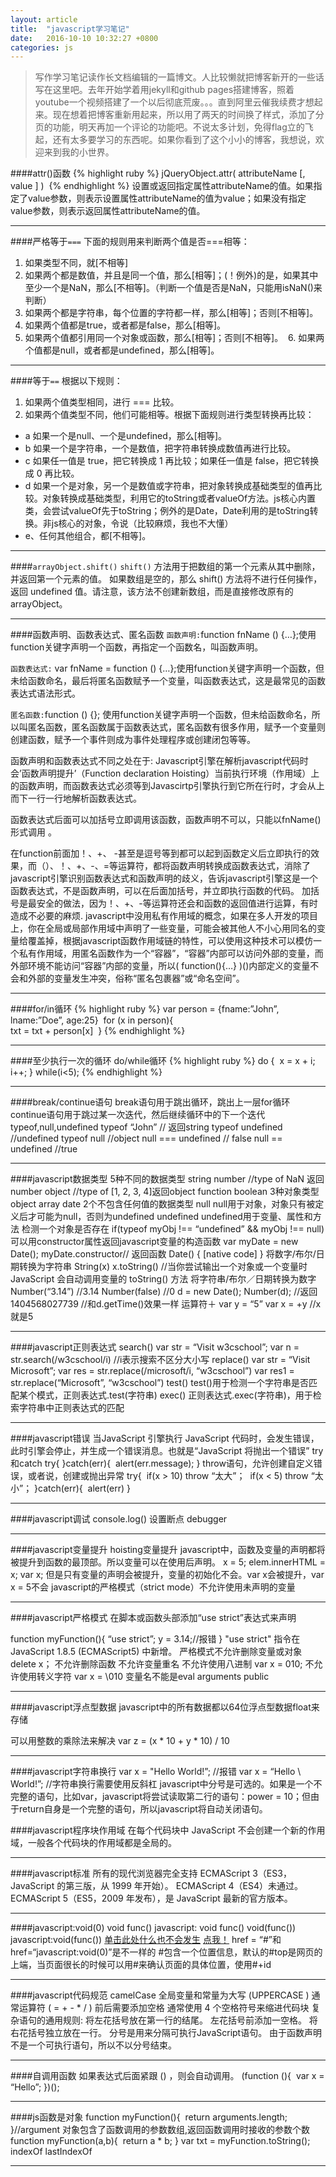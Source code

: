 ```yaml
---
layout: article
title:  "javascript学习笔记"
date:   2016-10-10 10:32:27 +0800
categories: js
---
```

> 写作学习笔记读作长文档编辑的一篇博文。人比较懒就把博客新开的一些话写在这里吧。去年开始学着用jekyll和github pages搭建博客，照着youtube一个视频搭建了一个以后彻底荒废。。。直到阿里云催我续费才想起来。现在想着把博客重新用起来，所以用了两天的时间换了样式，添加了分页的功能，明天再加一个评论的功能吧。不说太多计划，免得flag立的飞起，还有太多要学习的东西呢。如果你看到了这个小小的博客，我想说，欢迎来到我的小世界。

####attr()函数
{% highlight ruby %}
jQueryObject.attr( attributeName [, value ] ) 
{% endhighlight %}
设置或返回指定属性attributeName的值。如果指定了value参数，则表示设置属性attributeName的值为value；如果没有指定value参数，则表示返回属性attributeName的值。

***

####严格等于`===`
下面的规则用来判断两个值是否===相等：  

1. 如果类型不同，就[不相等]  
2. 如果两个都是数值，并且是同一个值，那么[相等]；(！例外)的是，如果其中至少一个是NaN，那么[不相等]。（判断一个值是否是NaN，只能用isNaN()来判断）  
3. 如果两个都是字符串，每个位置的字符都一样，那么[相等]；否则[不相等]。  
4. 如果两个值都是true，或者都是false，那么[相等]。  
5. 如果两个值都引用同一个对象或函数，那么[相等]；否则[不相等]。 
 6. 如果两个值都是null，或者都是undefined，那么[相等]。 

***

####等于`==`
根据以下规则：  

1. 如果两个值类型相同，进行 === 比较。  
2. 如果两个值类型不同，他们可能相等。根据下面规则进行类型转换再比较：     

* a 如果一个是null、一个是undefined，那么[相等]。     
* b 如果一个是字符串，一个是数值，把字符串转换成数值再进行比较。     
* c 如果任一值是 true，把它转换成 1 再比较；如果任一值是 false，把它转换成 0 再比较。     
* d 如果一个是对象，另一个是数值或字符串，把对象转换成基础类型的值再比较。对象转换成基础类型，利用它的toString或者valueOf方法。js核心内置类，会尝试valueOf先于toString；例外的是Date，Date利用的是toString转换。非js核心的对象，令说（比较麻烦，我也不大懂）  
* e、任何其他组合，都[不相等]。

***

####`arrayObject.shift()`
`shift()` 方法用于把数组的第一个元素从其中删除，并返回第一个元素的值。
如果数组是空的，那么 shift() 方法将不进行任何操作，返回 undefined 值。请注意，该方法不创建新数组，而是直接修改原有的 arrayObject。

***

####函数声明、函数表达式、匿名函数
`函数声明:`function fnName () {…};使用function关键字声明一个函数，再指定一个函数名，叫函数声明。

`函数表达式:` var fnName = function () {…};使用function关键字声明一个函数，但未给函数命名，最后将匿名函数赋予一个变量，叫函数表达式，这是最常见的函数表达式语法形式。

`匿名函数:`function () {}; 使用function关键字声明一个函数，但未给函数命名，所以叫匿名函数，匿名函数属于函数表达式，匿名函数有很多作用，赋予一个变量则创建函数，赋予一个事件则成为事件处理程序或创建闭包等等。

函数声明和函数表达式不同之处在于:
Javascript引擎在解析javascript代码时会’函数声明提升’（Function declaration Hoisting）当前执行环境（作用域）上的函数声明，而函数表达式必须等到Javascirtp引擎执行到它所在行时，才会从上而下一行一行地解析函数表达式。

函数表达式后面可以加括号立即调用该函数，函数声明不可以，只能以fnName()形式调用 。

在function前面加！、+、 -甚至是逗号等到都可以起到函数定义后立即执行的效果，而（）、！、+、-、=等运算符，都将函数声明转换成函数表达式，消除了javascript引擎识别函数表达式和函数声明的歧义，告诉javascript引擎这是一个函数表达式，不是函数声明，可以在后面加括号，并立即执行函数的代码。
加括号是最安全的做法，因为！、+、-等运算符还会和函数的返回值进行运算，有时造成不必要的麻烦.
javascript中没用私有作用域的概念，如果在多人开发的项目上，你在全局或局部作用域中声明了一些变量，可能会被其他人不小心用同名的变量给覆盖掉，根据javascript函数作用域链的特性，可以使用这种技术可以模仿一个私有作用域，用匿名函数作为一个“容器”，“容器”内部可以访问外部的变量，而外部环境不能访问“容器”内部的变量，所以( function(){…} )()内部定义的变量不会和外部的变量发生冲突，俗称“匿名包裹器”或“命名空间”。

***

####for/in循环
{% highlight ruby %}
var person = {fname:”John”, lname:”Doe”, age:25} 
for (x in person){     
	txt = txt + person[x] 
}
{% endhighlight %}

***

####至少执行一次的循环 do/while循环
{% highlight ruby %}
do {   x = x + i;   i++; } while(i<5);
{% endhighlight %}
***

####break/continue语句
break语句用于跳出循环，跳出上一层for循环
continue语句用于跳过某一次迭代，然后继续循环中的下一个迭代
typeof,null,undefined
typeof “John” // 返回string
typeof undefined //undefined
typeof null //object
null === undefined // false
null == undefined //true

***

####javascript数据类型
5种不同的数据类型
string
number //type of NaN 返回number
object //type of [1, 2, 3, 4]返回object
function
boolean
3种对象类型
object
array
date
2个不包含任何值的数据类型
null
null用于对象，对象只有被定义后才可能为null，否则为undefined
undefined
undefined用于变量、属性和方法
检测一个对象是否存在 if(typeof myObj !== “undefined” && myObj !== null)
可以用constructor属性返回javascript变量的构造函数
var myDate = new Date(); myDate.constructor// 返回函数 Date()    { [native code] }
将数字/布尔/日期转换为字符串
String(x)
x.toString() //当你尝试输出一个对象或一个变量时 JavaScript 会自动调用变量的 toString() 方法
将字符串/布尔／日期转换为数字
Number(“3.14”) //3.14
Number(false) //0
d = new Date(); Number(d); //返回1404568027739 //和d.getTime()效果一样
运算符＋ var y = “5” var x = +y //x就是5

***

####javascript正则表达式
search()
var str = “Visit w3cschool”; var n = str.search(/w3cschool/i) //i表示搜索不区分大小写
replace()
var str = “Visit Microsoft”; var res = str.replace(/microsoft/i, “w3cschool”) var res1 = str.replace(“Microsoft”, “w3cschool”)
test()
test()用于检测一个字符串是否匹配某个模式，正则表达式.test(字符串)
exec()
正则表达式.exec(字符串)，用于检索字符串中正则表达式的匹配

***

####javascript错误
当JavaScript 引擎执行 JavaScript 代码时，会发生错误，此时引擎会停止，并生成一个错误消息。也就是“JavaScript 将抛出一个错误”
try和catch
try{ }catch(err){    alert(err.message); }
throw语句，允许创建自定义错误，或者说，创建或抛出异常
try{    if(x > 10) throw “太大”；    if(x < 5) throw “太小”； }catch(err){    alert(err) }

***

####javascript调试
console.log()
设置断点 debugger

***

####javascript变量提升
hoisting变量提升
javascript中，函数及变量的声明都将被提升到函数的最顶部。所以变量可以在使用后声明。
x = 5; elem.innerHTML = x; var x;
但是只有变量的声明会被提升，变量的初始化不会。var x会被提升，var x = 5不会
javascript的严格模式（strict mode）不允许使用未声明的变量

***

####javascript严格模式
在脚本或函数头部添加“use strict”表达式来声明
<script> “use strict”; x = 5;//报错，x未定义 </script>
function myFunction(){ “use strict”; y = 3.14;//报错 }
"use strict" 指令在 JavaScript 1.8.5 (ECMAScript5) 中新增。
严格模式不允许删除变量或对象 delete x；
不允许删除函数
不允许变量重名
不允许使用八进制 var x = 010;
不允许使用转义字符 var x = \010
变量名不能是eval arguments public

***

####javascript浮点型数据
javascript中的所有数据都以64位浮点型数据float来存储
<script> var x = 0.1; var y = 0.2; var z = x + y; document.getElementById("demo").innerHTML = z; //0.30000000000000004 </script>
可以用整数的乘除法来解决 var z = (x * 10 + y * 10) / 10

***

####javascript字符串换行
var x = "Hello World!”; //报错
var x = “Hello \ World!”; //字符串换行需要使用反斜杠
javascript中分号是可选的。如果是一个不完整的语句，比如var，javascript将尝试读取第二行的语句：power = 10；但由于return自身是一个完整的语句，所以javascript将自动关闭语句。

####javascript程序块作用域
在每个代码块中 JavaScript 不会创建一个新的作用域，一般各个代码块的作用域都是全局的。

***

####javascript标准
所有的现代浏览器完全支持 ECMAScript 3（ES3，JavaScript 的第三版，从 1999 年开始）。
ECMAScript 4（ES4）未通过。
ECMAScript 5（ES5，2009 年发布），是 JavaScript 最新的官方版本。

***

####javascript:void(0)
void func() javascript: void func() void(func()) javascript:void(func())
<a href="javascript:void(0)">单击此处什么也不会发生</a>
<a href=“javascript:void(alert(“warning!!!”))”>点我！</a>
href = “#”和href=“javascript:void(0)”是不一样的 #包含一个位置信息，默认的#top是网页的上端，当页面很长的时候可以用#来确认页面的具体位置，使用#+id

***

####javascript代码规范
camelCase
全局变量和常量为大写 (UPPERCASE )
通常运算符 ( = + - * / ) 前后需要添加空格
通常使用 4 个空格符号来缩进代码块
复杂语句的通用规则:
将左花括号放在第一行的结尾。
左花括号前添加一空格。
将右花括号独立放在一行。
分号是用来分隔可执行JavaScript语句。 由于函数声明不是一个可执行语句，所以不以分号结束。

***

####自调用函数
如果表达式后面紧跟 () ，则会自动调用。
(function (){     var x = “Hello”; })();

***

####js函数是对象
function myFunction(){     return arguments.length; }//argument 对象包含了函数调用的参数数组,返回函数调用时接收的参数个数
function myFunction(a,b){     return a * b; } var txt = myFunction.toString();
indexOf 
lastIndexOf

***
